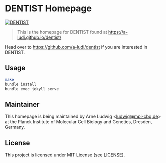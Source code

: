 DENTIST Homepage
================

[![DENTIST](./docs/logo.png?sanitize=true&raw=true)](https://a-ludi.github.io/dentist/)

> This is the homepage for DENTIST found at https://a-ludi.github.io/dentist/

Head over to https://github.com/a-ludi/dentist if you are interested in DENTIST.


Usage
-----

```sh
make
bundle install
bundle exec jekyll serve
```


Maintainer
----------

This homepage is being maintained by Arne Ludwig &lt;<ludwig@mpi-cbg.de>&gt; at
the Planck Institute of Molecular Cell Biology and Genetics, Dresden, Germany.


License
-------

This project is licensed under MIT License (see [LICENSE](./LICENSE)).
